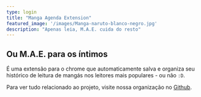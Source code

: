 ```yaml
---
type: login
title: "Manga Agenda Extension"
featured_image: '/images/Manga-naruto-blanco-negro.jpg'
description: "Apenas leia, M.A.E. cuida do resto"
---
```


##  Ou M.A.E. para os íntimos

É uma extensão para o chrome que automaticamente salva e organiza seu histórico de leitura de mangás nos leitores mais populares - ou não `:D`.

Para ver tudo relacionado ao projeto, visite nossa organização no [Github](https://github.com/ma-extension).
